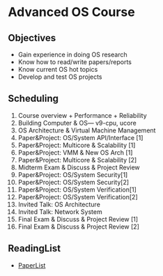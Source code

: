 # Advanced OS Course

## Objectives
 - Gain experience in doing OS research
 - Know how to read/write papers/reports
 - Know current OS hot topics
 - Develop and test OS projects 

## Scheduling
1.	Course overview + Performance + Reliability
1. Building Computer & OS— v9-cpu, ucore
1. OS Architecture & Virtual Machine Management
1. Paper&Project:  OS/System API/Interface [1]
1. Paper&Project:  Multicore & Scalability [1]
1. Paper&Project:  VMM & New OS Arch [1]
1. Paper&Project:  Multicore & Scalability [2]
1. Midterm Exam & Discuss & Project Review
1. Paper&Project:  OS/System Security[1]
1. Paper&Project:  OS/System Security[2]
1. Paper&Project:  OS/System Verification[1]
1. Paper&Project:  OS/System Verification[2]
1. Invited Talk: OS Architecture
2. Invited Talk: Network System
3. Final Exam & Discuss & Project Review [1]
2. Final Exam & Discuss & Project Review [2]

## ReadingList
- [PaperList](readinglist.md)
